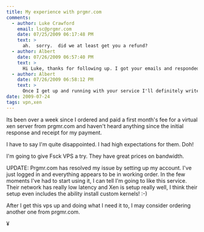 ```yaml
---
title: My experience with prgmr.com
comments:
  - author: Luke Crawford
    email: lsc@prgmr.com
    date: 07/25/2009 06:17:48 PM
    text: >
      ah.  sorry.  did we at least get you a refund?
  - author: Albert
    date: 07/26/2009 06:57:40 PM
    text: >
      Hi Luke, thanks for following up. I got your emails and responded from both my main account and a backup in case they are getting filtered for some reason.
  - author: Albert
    date: 07/26/2009 06:58:12 PM
    text: >
      Once I get up and running with your service I'll definitely write up another review.
date: 2009-07-24
tags: vpn,xen
---
```

Its been over a week since I ordered and paid a first month's fee for a virtual xen server from prgmr.com and haven't heard anything since the initial response and receipt for my payment.

I have to say I'm quite disappointed. I had high expectations for them. Doh!

I'm going to give Fsck VPS a try. They have great prices on bandwidth.

UPDATE: Prgmr.com has resolved my issue by setting up my account. I've just logged in and everything appears to be in working order. In the few moments I've had to start using it, I can tell I'm going to like this service. Their network has really low latency and Xen is setup really well, I think their setup even includes the ability install custom kernels! :-)

After I get this vps up and doing what I need it to, I may consider ordering another one from prgmr.com.

¥

